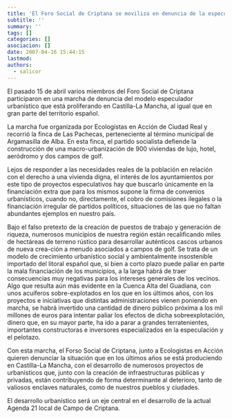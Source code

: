 ```yaml
---
title: 'El Foro Social de Criptana se moviliza en denuncia de la especulación urbanística'
subtitle: ''
summary: ''
tags: []
categories: []
asociacion: []
date: 2007-04-16 15:44:15
lastmod:
authors: 
  - salicor
---
```


El pasado 15 de abril varios miembros del Foro Social de Criptana participaron en una marcha de denuncia del modelo especulador urbanístico que está proliferando en Castilla-La Mancha, al igual que en gran parte del territorio español. 

La marcha fue organizada por Ecologístas en Acción de Ciudad Real y recorrió la finca de Las Pachecas, perteneciente al término municipal de Argamasilla de Alba. En esta finca, el partido socialista defiende la construcción de una macro-urbanización de 900 viviendas de lujo, hotel, aeródromo y dos campos de golf. 

Lejos de responder a las necesidades reales de la población en relación con el derecho a una vivienda digna, el interés de los ayuntamientos por este tipo de proyectos especulativos hay que buscarlo únicamente en la financiación extra que para los mismos supone la firma de convenios urbanísticos, cuando no, directamente, el cobro de comisiones ilegales o la financiación irregular de partidos políticos, situaciones de las que no faltan abundantes ejemplos en nuestro país.

Bajo el falso pretexto de la creación de puestos de trabajo y generación de riqueza, numerosos municipios de nuestra región están recalificando miles de hectáreas de terreno rústico para desarrollar auténticos cascos urbanos de nueva crea-ción a menudo asociados a campos de golf. Se trata de un modelo de crecimiento urbanístico social y ambientalmente insostenible importado del litoral español que, si bien a corto plazo puede paliar en parte la mala financiación de los municipios, a la larga habrá de traer consecuencias muy negativas para los intereses generales de los vecinos. Algo que resulta aún más evidente en la Cuenca Alta del Guadiana, con unos acuíferos sobre-explotados en los que en los últimos años, con los proyectos e iniciativas que distintas administraciones vienen poniendo en marcha, se habrá invertido una cantidad de dinero público próxima a los mil millones de euros para intentar paliar los efectos de dicha sobreexplotación, dinero que, en su mayor parte, ha ido a parar a grandes terratenientes, importantes constructoras e inversores especializados en la especulación y el pelotazo.

Con esta marcha, el Forso Social de Criptana, junto a Ecologistas en Acción quieren denunciar la situación que en los últimos años se está produciendo en Castilla-La Mancha, con el desarrollo de numerosos proyectos de urbanísticos que, junto con la creación de infraestructuras públicas y privadas, están contribuyendo de forma determinante al deterioro, tanto de valiosos enclaves naturales, como de nuestros pueblos y ciudades.

El desarrollo urbanístico será un eje central en el desarrollo de la actual Agenda 21 local de Campo de Criptana. 